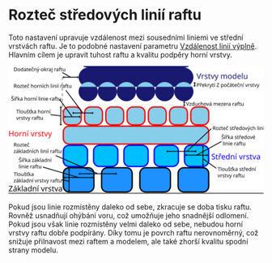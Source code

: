 Rozteč středových linií raftu
====
Toto nastavení upravuje vzdálenost mezi sousedními liniemi ve střední <!--if cura_version<5.0:vrstvě--><!--if cura_version>=5.0-->vrstvách<!--endif--> raftu. Je to podobné nastavení parametru [Vzdálenost linií výplně](../infill/infill_line_distance.md). Hlavním cílem je upravit tuhost raftu a kvalitu podpěry horní vrstvy.

![Rozměry související s raftem](../images/raft_dimensions_cs.svg)

Pokud jsou linie rozmístěny daleko od sebe, zkracuje se doba tisku raftu. Rovněž usnadňují ohýbání voru, což umožňuje jeho snadnější odlomení. Pokud jsou však linie rozmístěny velmi daleko od sebe, nebudou horní vrstvy raftu dobře podpírány. Díky tomu je povrch raftu nerovnoměrný, což snižuje přilnavost mezi raftem a modelem, ale také zhorší kvalitu spodní strany modelu.